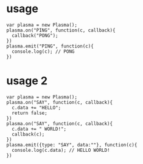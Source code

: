 # usage #

    var plasma = new Plasma();
    plasma.on("PING", function(c, callback){
      callback("PONG");
    })
    plasma.emit("PING", function(c){
      console.log(c); // PONG
    })

# usage 2 #

    var plasma = new Plasma();
    plasma.on("SAY", function(c, callback){
      c.data += "HELLO";
      return false;
    })
    plasma.on("SAY", function(c, callback){
      c.data += " WORLD!";
      callback(c);
    })
    plasma.emit({type: "SAY", data:""}, function(c){
      console.log(c.data); // HELLO WORLD!
    })
